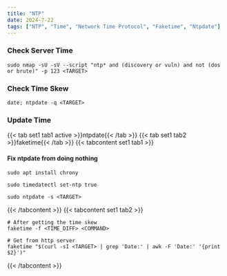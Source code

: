 ```yaml
---
title: "NTP"
date: 2024-7-22
tags: ["NTP", "Time", "Network Time Protocol", "Faketime", "Ntpdate"]
---
```


### Check Server Time

```console
sudo nmap -sU -sV --script "ntp* and (discovery or vuln) and not (dos or brute)" -p 123 <TARGET>
```

### Check Time Skew

```console
date; ntpdate -q <TARGET>
```

### Update Time

{{< tab set1 tab1 active >}}ntpdate{{< /tab >}}
{{< tab set1 tab2 >}}faketime{{< /tab >}}
{{< tabcontent set1 tab1 >}}

#### Fix ntpdate from doing nothing

```console
sudo apt install chrony
```

```console
sudo timedatectl set-ntp true
```

```console
sudo ntpdate -s <TARGET>
```

{{< /tabcontent >}}
{{< tabcontent set1 tab2 >}}

```console
# After getting the time skew
faketime -f <TIME_DIFF> <COMMAND>
```

```console
# Get from http server
faketime "$(curl -sI <TARGET> | grep 'Date:' | awk -F 'Date:' '{print $2}')"
```

{{< /tabcontent >}}
